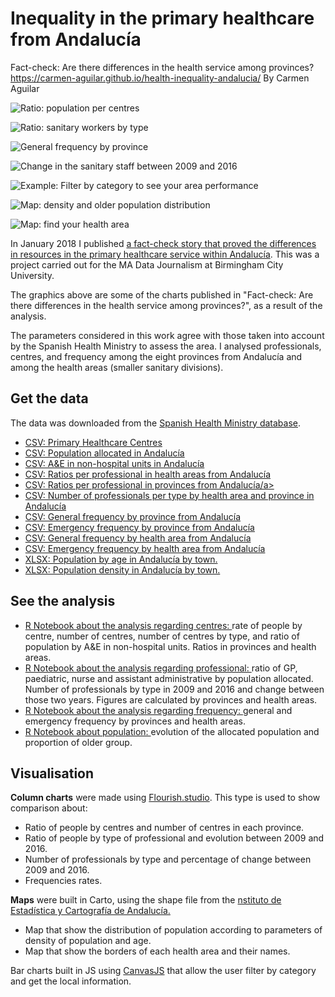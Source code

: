 # Inequality in the primary healthcare from Andalucía
Fact-check: Are there differences in the health service among provinces? https://carmen-aguilar.github.io/health-inequality-andalucia/
By Carmen Aguilar

![Ratio: population per centres](https://github.com/Carmen-Aguilar/Andalucia-healthcare/blob/master/ratioCentres.png)

![Ratio: sanitary workers by type](https://github.com/Carmen-Aguilar/Andalucia-healthcare/blob/master/ratio%202016.png)

![General frequency by province](https://github.com/Carmen-Aguilar/Andalucia-healthcare/blob/master/Frequency.png)

![Change in the sanitary staff between 2009 and 2016](https://github.com/Carmen-Aguilar/Andalucia-healthcare/blob/master/changeStaff.png)

![Example: Filter by category to see your area performance](https://github.com/Carmen-Aguilar/Andalucia-healthcare/blob/master/FilterAreas.png)

![Map: density and older population distribution](https://github.com/Carmen-Aguilar/Andalucia-healthcare/blob/master/mapPopulation.png)

![Map: find your health area](https://github.com/Carmen-Aguilar/Andalucia-healthcare/blob/master/HealthAreas.png)

In January 2018 I published <a href="https://carmen-aguilar.github.io/health-inequality-andalucia/" target="_blank">a fact-check story that proved the differences in resources in the primary healthcare service within Andalucía</a>. This was a project carried out for the MA Data Journalism at Birmingham City University. 

The graphics above are some of the charts published in "Fact-check: Are there differences in the health service among provinces?", as a result of the analysis. 

The parameters considered in this work agree with those taken into account by the Spanish Health Ministry to assess the area. I analysed professionals, centres, and frequency among the eight provinces from Andalucía and among the health areas (smaller sanitary divisions). 

## Get the data

The data was downloaded from the <a href="https://www.msssi.gob.es/estadEstudios/estadisticas/sisInfSanSNS/home.htm">Spanish Health Ministry database</a>.

<ul>
  <li><a href="https://github.com/Carmen-Aguilar/Andalucia-healthcare/blob/master/20171208_Centros_de_Atencion_Primaria.csv">CSV: Primary Healthcare Centres</a></li>
<li><a href="https://github.com/Carmen-Aguilar/Andalucia-healthcare/blob/master/poblacionasignada.csv">CSV: Population allocated in Andalucía</a></li>
  <li><a href="https://github.com/Carmen-Aguilar/Andalucia-healthcare/blob/master/dispositivosurgextrahospital.csv">CSV: A&E in non-hospital units in Andalucía</a></li>
  <li><a href="https://github.com/Carmen-Aguilar/Andalucia-healthcare/blob/master/ratioprofesional%20provincia.csv">CSV: Ratios per professional in health areas from Andalucía</a></li>
  <li><a href="https://github.com/Carmen-Aguilar/Andalucia-healthcare/blob/master/ratioprofesionalProvinciaSolo.csv">CSV: Ratios per professional in provinces from Andalucía/a></li>
  <li><a href="https://github.com/Carmen-Aguilar/Andalucia-healthcare/blob/master/profesionalesAT.csv">CSV: Number of professionals per type by health area and province in Andalucía</a></li>
  <li><a href="https://github.com/Carmen-Aguilar/Andalucia-healthcare/blob/master/frecuentacionAPtotalAND.csv">CSV: General frequency by province from Andalucía</a></li>
  <li><a href="https://github.com/Carmen-Aguilar/Andalucia-healthcare/blob/master/freqUregenteProvinciasSolo.csv">CSV: Emergency frequency by province from Andalucía</a></li>
   <li><a href="https://github.com/Carmen-Aguilar/Andalucia-healthcare/blob/master/frecuentacionAP.csv">CSV: General frequency by health area from Andalucía</a></li>
   <li><a href="https://github.com/Carmen-Aguilar/Andalucia-healthcare/blob/master/frecuentacionUrgenciaZonas.csv">CSV: Emergency frequency by health area from Andalucía</a></li>
  <li><a href="https://github.com/Carmen-Aguilar/Andalucia-healthcare/blob/master/poblacionmayor.xlsx">XLSX: Population by age in Andalucía by town.</a></li>
  <li><a href="https://github.com/Carmen-Aguilar/Andalucia-healthcare/blob/master/densidad%20poblacio%CC%81nFinal.xlsx">XLSX: Population density in Andalucía by town.</a></li>
  </ul>

## See the analysis
<ul>
<li><a href="https://github.com/Carmen-Aguilar/Andalucia-healthcare/blob/master/Primary%20Health%20AND.Rmd">R Notebook about the analysis regarding centres: </a>rate of people by centre, number of centres, number of centres by type, and ratio of population by A&E in non-hospital units. Ratios in provinces and health areas.</li>
  
<li><a href="https://github.com/Carmen-Aguilar/Andalucia-healthcare/blob/master/Doctors%20and%20nurses.Rmd">R Notebook about the analysis regarding professional: </a>ratio of GP, paediatric, nurse and assistant administrative by population allocated. Number of professionals by type in 2009 and 2016 and change between those two years. Figures are calculated by provinces and health areas.</li>

<li><a href="https://github.com/Carmen-Aguilar/Andalucia-healthcare/blob/master/Frequency.Rmd">R Notebook about the analysis regarding frequency: </a>general and emergency frequency by provinces and health areas.</li>

<li><a href="https://github.com/Carmen-Aguilar/Andalucia-healthcare/blob/master/population.Rmd">R Notebook about population: </a>evolution of the allocated population and proportion of older group.</li>
</ul>

## Visualisation

<strong>Column charts</strong> were made using <a href="https://flourish.studio/">Flourish.studio</a>. This type is used to show comparison about:
<ul>
  <li>Ratio of people by centres and number of centres in each province.</li>
  <li>Ratio of people by type of professional and evolution between 2009 and 2016.</li>
  <li>Number of professionals by type and percentage of change between 2009 and 2016.</li>
  <li>Frequencies rates.</li>
</ul>
<strong>Maps</strong> were built in Carto, using the shape file from the <a href="https://www.juntadeandalucia.es/institutodeestadisticaycartografia/DERA/g17.htm">nstituto de Estadística y Cartografía de Andalucía.</a>
<ul>
  <li>Map that show the distribution of population according to parameters of density of population and age.</li>
  <li>Map that show the borders of each health area and their names.</li>
  </ul> 
  
<stron>Bar charts built in JS</strong> using <a href="https://canvasjs.com/javascript-charts/">CanvasJS</a> that allow the user filter by category and get the local information. 
